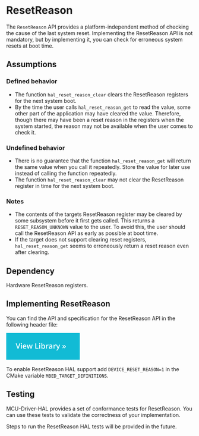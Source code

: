 <h1 id="resetreason-port">ResetReason</h1>

The `ResetReason` API provides a platform-independent method of checking the cause of the last system reset. Implementing the ResetReason API is not mandatory, but by implementing it, you can check for erroneous system resets at boot time.

## Assumptions

### Defined behavior

- The function `hal_reset_reason_clear` clears the ResetReason registers for the next system boot.
- By the time the user calls `hal_reset_reason_get` to read the value, some other part of the application may have cleared the value. Therefore, though there may have been a reset reason in the registers when the system started, the reason may not be available when the user comes to check it.

### Undefined behavior

- There is no guarantee that the function `hal_reset_reason_get` will return the same value when you call it repeatedly. Store the value for later use instead of calling the function repeatedly.
- The function `hal_reset_reason_clear` may not clear the ResetReason register in time for the next system boot.

### Notes

- The contents of the targets ResetReason register may be cleared by some subsystem before it first gets called. This returns a `RESET_REASON_UNKNOWN` value to the user. To avoid this, the user should call the ResetReason API as early as possible at boot time.
- If the target does not support clearing reset registers, `hal_reset_reason_get` seems to erroneously return a reset reason even after clearing.

## Dependency

Hardware ResetReason registers.

## Implementing ResetReason

You can find the API and specification for the ResetReason API in the following header file:

[![View code](../../images/view_library_button.png)](https://armmbed.github.io/MCU-Driver-HAL/doxygen/html/group__hal__reset__reason.html)

To enable ResetReason HAL support add `DEVICE_RESET_REASON=1` in the CMake variable `MBED_TARGET_DEFINITIONS`.

## Testing

MCU-Driver-HAL provides a set of conformance tests for ResetReason. You can use these tests to validate the correctness of your implementation.

Steps to run the ResetReason HAL tests will be provided in the future.
